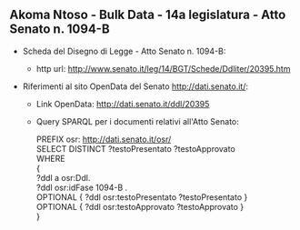 ## Akoma Ntoso - Bulk Data - 14a legislatura - Atto Senato n. 1094-B ##

* Scheda del Disegno di Legge - Atto Senato n. 1094-B:
	* http url: http://www.senato.it/leg/14/BGT/Schede/Ddliter/20395.htm

* Riferimenti al sito OpenData del Senato http://dati.senato.it/:
	* Link OpenData: http://dati.senato.it/ddl/20395
	* Query SPARQL per i documenti relativi all'Atto Senato:

        PREFIX osr: <http://dati.senato.it/osr/>  
		SELECT DISTINCT ?testoPresentato ?testoApprovato  
		WHERE  
		{  
		    ?ddl a osr:Ddl.  
		    ?ddl osr:idFase 1094-B .  
		    OPTIONAL { ?ddl osr:testoPresentato ?testoPresentato }  
		    OPTIONAL { ?ddl osr:testoApprovato ?testoApprovato }  
		}
		